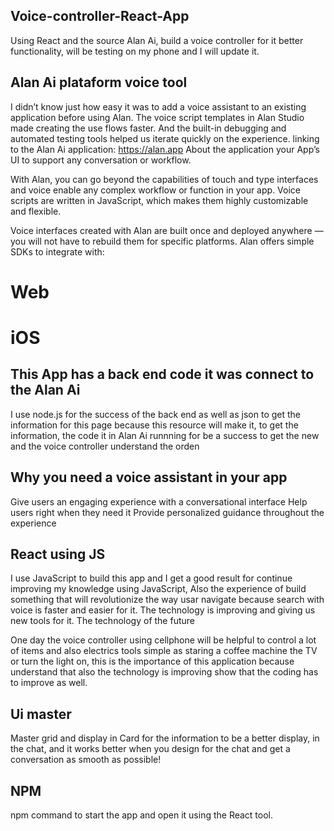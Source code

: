 ## Voice-controller-React-App
Using React and the source Alan Ai, build a voice controller for it better functionality, will be testing on my phone and I will update it.

## Alan Ai plataform voice tool

I didn’t know just how easy it was to add a voice assistant to an existing application before using Alan. The voice script templates in Alan Studio made creating the use flows faster. And the built-in debugging and automated testing tools helped us iterate quickly on the experience.
linking to the Alan Ai application: https://alan.app About the application your App’s UI to support any conversation or workflow.

With Alan, you can go beyond the capabilities of touch and type interfaces and voice enable any complex workflow or function in your app. Voice scripts are written in JavaScript, which makes them highly customizable and flexible.

Voice interfaces created with Alan are built once and deployed anywhere — you will not have to rebuild them for specific platforms. Alan offers simple SDKs to integrate with:

# Web
# iOS

## This App has a back end code it was connect to the Alan Ai
I use node.js for the success of the back end as well as json to get the information for this page because this resource will make it, to get the information, the code it in Alan Ai runnning for be a success to get the new and the voice controller understand the orden

## Why you need a voice assistant in your app
Give users an engaging experience with a conversational interface Help users right when they need it Provide personalized guidance throughout the experience

## React using JS
I use JavaScript to build this app and I get a good result for continue improving my knowledge using JavaScript, Also the experience of build something that will revolutionize the way usar navigate because search with voice is faster and easier for it. The technology is improving and giving us new tools for it.
The technology of the future

One day the voice controller using cellphone will be helpful to control a lot of items and also electrics tools simple as staring a coffee machine the TV or turn the light on, this is the importance of this application because understand that also the technology is improving show that the coding has to improve as well.

## Ui master
Master grid and display in Card for the information to be a better display, in the chat, and it works better when you design for the chat and get a conversation as smooth as possible!

## NPM
npm command to start the app and open it using the React tool.
